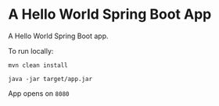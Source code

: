 # A Hello World Spring Boot App

A Hello World Spring Boot app.

To run locally:

```shell
mvn clean install

java -jar target/app.jar
```

App opens on `8080`
